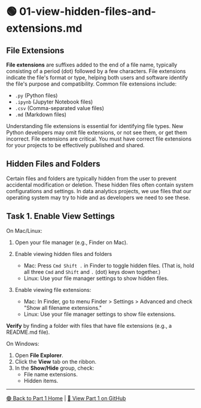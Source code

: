 # 🟢 01-view-hidden-files-and-extensions.md

## File Extensions
**File extensions** are suffixes added to the end of a file name, typically consisting of a period (dot) followed by a few characters.
File extensions indicate the file's format or type, helping both users and software identify the file's purpose and compatibility. 
Common file extensions include:

- `.py` (Python files)
- `.ipynb` (Jupyter Notebook files)
- `.csv` (Comma-separated value files)
- `.md` (Markdown files)
 
Understanding file extensions is essential for identifying file types. 
New Python developers may omit file extensions, or not see them, or get them incorrect. 
File extensions are critical. 
You must have correct file extensions for your projects to be effectively published and shared.  

## Hidden Files and Folders
Certain files and folders are typically hidden from the user to prevent accidental modification or deletion. 
These hidden files often contain system configurations and settings.
In data analytics projects, we use files that our operating system may try to hide and as developers we need to see these. 

## Task 1. Enable View Settings 

On Mac/Linux:

1. Open your file manager (e.g., Finder on Mac).
2. Enable viewing hidden files and folders

    - Mac: Press `Cmd Shift .` in Finder to toggle hidden files. (That is, hold all three `Cmd` and `Shift` and `.` (dot) keys down together.)
    - Linux: Use your file manager settings to show hidden files.

3. Enable viewing file extensions:
    - Mac: In Finder, go to menu Finder > Settings > Advanced and check "Show all filename extensions."
    - Linux: Use your file manager settings to show file extensions.

**Verify** by finding a folder with files that have file extensions (e.g., a README.md file). 

On Windows:

1. Open **File Explorer**.
2. Click the **View** tab on the ribbon.
3. In the **Show/Hide** group, check:
    - File name extensions.
    - Hidden items.

---

[🟢 Back to Part 1 Home](https://denisecase.github.io/pro-analytics-01/01-machine-setup/MACHINE-SETUP.html) | [🔗 View Part 1 on GitHub](https://github.com/denisecase/pro-analytics-01/01-machine-setup/MACHINE-SETUP.md)
